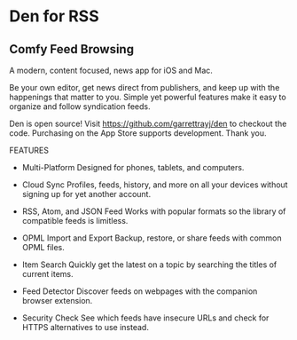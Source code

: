 # Den for RSS

## Comfy Feed Browsing

A modern, content focused, news app for iOS and Mac.

Be your own editor, get news direct from publishers, and keep up with the happenings that matter to you. Simple yet powerful features make it easy to organize and follow syndication feeds.

Den is open source! Visit https://github.com/garrettrayj/den to checkout the code. Purchasing on the App Store supports development. Thank you.


FEATURES

+ Multi-Platform
Designed for phones, tablets, and computers.

+ Cloud Sync
Profiles, feeds, history, and more on all your devices without signing up for yet another account.

+ RSS, Atom, and JSON Feed
Works with popular formats so the library of compatible feeds is limitless.

+ OPML Import and Export
Backup, restore, or share feeds with common OPML files.

+ Item Search
Quickly get the latest on a topic by searching the titles of current items.

+ Feed Detector
Discover feeds on webpages with the companion browser extension.

+ Security Check
See which feeds have insecure URLs and check for HTTPS alternatives to use instead.
